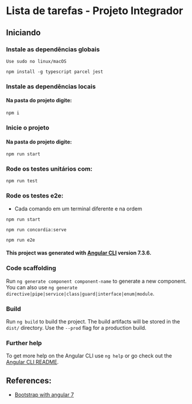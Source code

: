 # Lista de tarefas - Projeto Integrador

## Iniciando

### Instale as dependências globais
`Use sudo no linux/macOS`

```
npm install -g typescript parcel jest
```

### Instale as dependências locais

#### Na pasta do projeto digite:

```
npm i
```

### Inicie o projeto


#### Na pasta do projeto digite:

```
npm run start
```

### Rode os testes unitários com:

```
npm run test
```

### Rode os testes e2e:

- Cada comando em um terminal diferente e na ordem

```
npm run start
```

```
npm run concordia:serve
```

```
npm run e2e
```



#### This project was generated with [Angular CLI](https://github.com/angular/angular-cli) version 7.3.6.


### Code scaffolding

Run `ng generate component component-name` to generate a new component. You can also use `ng generate directive|pipe|service|class|guard|interface|enum|module`.

### Build

Run `ng build` to build the project. The build artifacts will be stored in the `dist/` directory. Use the `--prod` flag for a production build.


### Further help

To get more help on the Angular CLI use `ng help` or go check out the [Angular CLI README](https://github.com/angular/angular-cli/blob/master/README.md).


## References: 

- [Bootstrap with angular 7](https://codeburst.io/getting-started-with-angular-7-and-bootstrap-4-styling-6011b206080)



